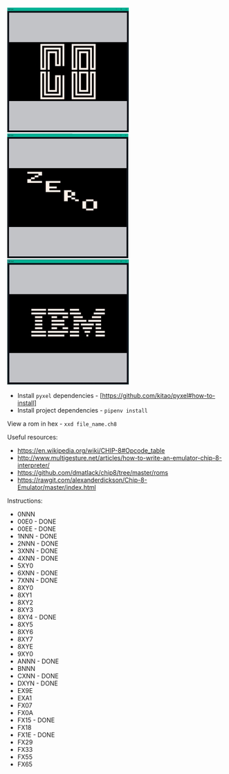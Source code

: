 ![Chip 8](images/ch8.jpg?raw=true "Chip 8")
![Zero](images/zero.jpg?raw=true "Zero")
![Logo Drawing](images/ibm-logo.jpg?raw=true "IBM Logo")


* Install `pyxel` dependencies - [https://github.com/kitao/pyxel#how-to-install]
* Install project dependencies - `pipenv install`

View a rom in hex - `xxd file_name.ch8`


Useful resources:
* https://en.wikipedia.org/wiki/CHIP-8#Opcode_table
* http://www.multigesture.net/articles/how-to-write-an-emulator-chip-8-interpreter/
* https://github.com/dmatlack/chip8/tree/master/roms
* https://rawgit.com/alexanderdickson/Chip-8-Emulator/master/index.html

Instructions:
* 0NNN
* 00E0 - DONE
* 00EE - DONE
* 1NNN - DONE
* 2NNN - DONE
* 3XNN - DONE
* 4XNN - DONE
* 5XY0
* 6XNN - DONE
* 7XNN - DONE
* 8XY0
* 8XY1
* 8XY2
* 8XY3
* 8XY4 - DONE
* 8XY5
* 8XY6
* 8XY7
* 8XYE
* 9XY0
* ANNN - DONE
* BNNN
* CXNN - DONE
* DXYN - DONE
* EX9E
* EXA1
* FX07
* FX0A
* FX15 - DONE
* FX18
* FX1E - DONE
* FX29
* FX33
* FX55
* FX65
